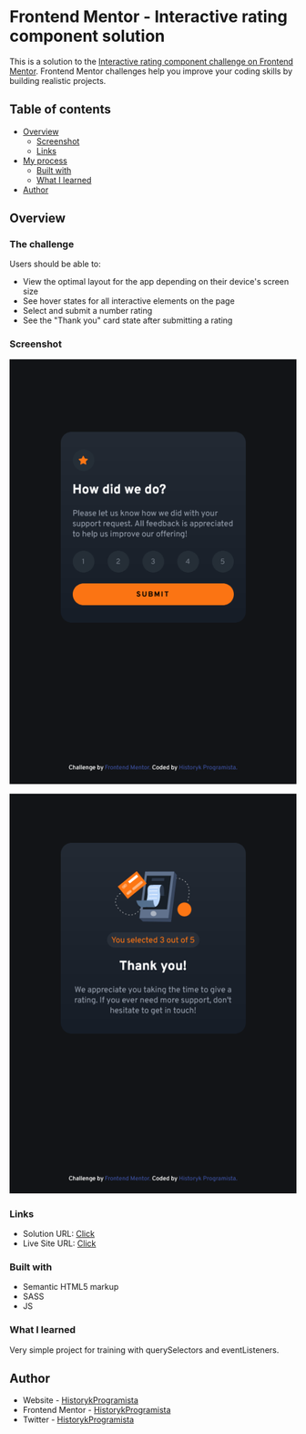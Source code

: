 # Frontend Mentor - Interactive rating component solution

This is a solution to the [Interactive rating component challenge on Frontend Mentor](https://www.frontendmentor.io/challenges/interactive-rating-component-koxpeBUmI). Frontend Mentor challenges help you improve your coding skills by building realistic projects.

## Table of contents

- [Overview](#overview)
  - [Screenshot](#screenshot)
  - [Links](#links)
- [My process](#my-process)
  - [Built with](#built-with)
  - [What I learned](#what-i-learned)
- [Author](#author)

## Overview

### The challenge

Users should be able to:

- View the optimal layout for the app depending on their device's screen size
- See hover states for all interactive elements on the page
- Select and submit a number rating
- See the "Thank you" card state after submitting a rating

### Screenshot

![](./interactive-rating-component.png)

![](./interactive-rating-component-thanks.png)

### Links

- Solution URL: [Click](https://www.frontendmentor.io/challenges/interactive-rating-component-koxpeBUmI/hub)
- Live Site URL: [Click](https://bazankamil.github.io/FrontendMentor/FrontendMentor-6-Interactive-rating-component/)

### Built with

- Semantic HTML5 markup
- SASS
- JS

### What I learned

Very simple project for training with querySelectors and eventListeners.

## Author

- Website - [HistorykProgramista](https://github.com/bazankamil)
- Frontend Mentor - [HistorykProgramista](https://www.frontendmentor.io/profile/bazankamil)
- Twitter - [HistorykProgramista](https://www.twitter.com/HistProgramista)
